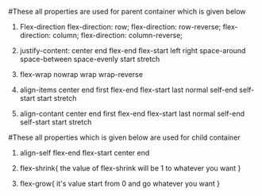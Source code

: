 
#These all properties are used for parent container which is given below
1. Flex-direction
            flex-direction: row;                      flex-direction: row-reverse;
            flex-direction: column;
            flex-direction: column-reverse;


2. justify-content:
            center
            end
            flex-end
            flex-start
            left
            right
            space-around
            space-between
            space-evenly
            start
            stretch


3. flex-wrap
        nowrap
        wrap
        wrap-reverse


4. align-items
        center
        end
        first 
        flex-end
        flex-start
        last 
        normal
        self-end
        self-start
        start
        stretch


5. align-contant
        center
        end
        first 
        flex-end
        flex-start
        last 
        normal
        self-end
        self-start
        start
        stretch

#These all properties which is given below are used for child container 

1. align-self
        flex-end
        flex-start
        center
        end
            
2. flex-shrink{
        the value of flex-shrink will be 1 to whatever you want 
}

3. flex-grow{
        it's value start from 0 and go whatever you want
}


